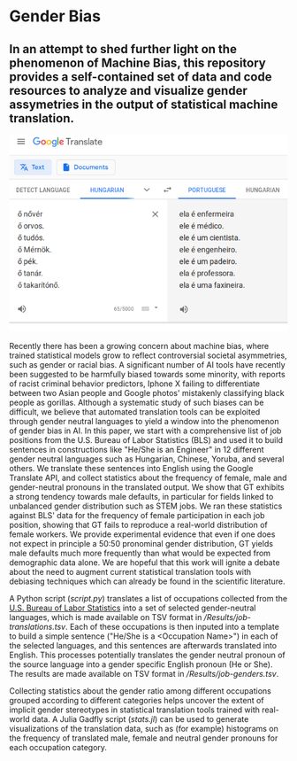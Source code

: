# Gender Bias

## In an attempt to shed further light on the phenomenon of Machine Bias, this repository provides a self-contained set of data and code resources to analyze and visualize gender assymetries in the output of statistical machine translation.

![Example](figures/gtranslate-screenshot-hungarian-portuguese.png)

Recently there has been a growing concern about machine bias, where trained statistical models grow to reflect controversial societal asymmetries, such as gender or racial bias. A significant number of AI tools have recently been suggested to be harmfully biased towards some minority, with reports of racist criminal behavior predictors, Iphone X failing to differentiate between two Asian people and Google photos' mistakenly classifying black people as gorillas. Although a systematic study of such biases can be difficult, we believe that automated translation tools can be exploited through gender neutral languages to yield a window into the phenomenon of gender bias in AI.
In this paper, we start with a comprehensive list of job positions from the U.S. Bureau of Labor Statistics (BLS) and used it to build sentences in constructions like "He/She is an Engineer" in 12 different gender neutral languages such as Hungarian, Chinese, Yoruba, and several others. We translate these sentences into English using the Google Translate API, and collect statistics about the frequency of female, male and gender-neutral pronouns in the translated output. We show that GT exhibits a strong tendency towards male defaults, in particular for fields linked to unbalanced gender distribution such as STEM jobs. We ran these statistics against BLS' data for the frequency of female participation in each job position, showing that GT fails to reproduce a real-world distribution of female workers. We provide experimental evidence that even if one does not expect in principle a 50:50 pronominal gender distribution, GT yields male defaults much more frequently than what would be expected from demographic data alone.
We are hopeful that this work will ignite a debate about the need to augment current statistical translation tools with debiasing techniques which can already be found in the scientific literature. 

A Python script (*script.py*) translates a list of occupations collected from the [U.S. Bureau of Labor Statistics](https://www.bls.gov/) into a set of selected gender-neutral languages, which is made available on TSV format in */Results/job-translations.tsv*. Each of these occupations is then inputed into a template to build a simple sentence ("He/She is a \<Occupation Name\>") in each of the selected languages, and this sentences are afterwards translated into English. This processes potentially translates the gender neutral pronoun of the source language into a gender specific English pronoun (He or She). The results are made available on TSV format in */Results/job-genders.tsv*.

Collecting statistics about the gender ratio among different occupations grouped according to different categories helps uncover the extent of implicit gender stereotypes in statistical translation tools trained with real-world data. A Julia Gadfly script (*stats.jl*) can be used to generate visualizations of the translation data, such as (for example) histograms on the frequency of translated male, female and neutral gender pronouns for each occupation category.
